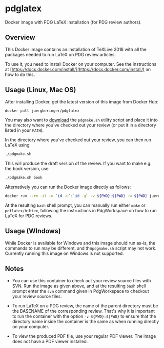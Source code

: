 # pdglatex
Docker image with PDG LaTeX installation (for PDG review authors).

## Overview

This Docker image contains an installation of TeXLive 2018 with all the packages needed to run LaTeX on PDG review articles.

To use it, you need to install Docker on your computer. See the instructions at [https://docs.docker.com/install/](https://docs.docker.com/install/) on how to do this.

## Usage (Linux, Mac OS)

After installing Docker, get the latest version of this image from Docker Hub:
```bash
docker pull juergberinger/pdglatex
```

You may also want to [download](https://raw.githubusercontent.com/juergberinger/pdglatex/master/pdgmake.sh)  the `pdgmake.sh` utility script and place it into the directory where you've checked out your review (or put it in a directory listed in your `PATH`).

In the directory where you've checked out your review, you can then run LaTeX using
```bash
./pdgmake.sh
```
This will produce the draft version of the review. If you want to make e.g. the book version, use
```bash
./pdgmake.sh book
```

Alternatively you can run the Docker image directly as follows:
```bash
docker run --rm -it -u `id -u`:`id -g` -v ${PWD}:${PWD} -w ${PWD} juergberinger/pdglatex
```
At the resulting `bash` shell prompt, you can manually run either `make`  or `pdflatex/bibtex`, following the instructions in PdgWorkspace on how to run LaTeX for PDG reviews.

## Usage (WIndows)

While Docker is available for Windows and this image should run as-is, the commands to run may be different, and the`pdgmake.sh` script may not work. Currently running this image on Windows is not supported.

## Notes

- You can use this container to check out your review source files with SVN. Run the image as given above, and at the resulting `bash` shell prompt enter the `svn` command given in PdgWorkspace to checkout your review source files.

- To run LaTeX on a PDG review, the name of the parent directory must be the BASENAME of the corresponding review. That's why it is important to run the container with the option `-v ${PWD}:${PWD}` to ensure that the directory name inside the container is the same as when running directly on your computer.

- To view the produced PDF file, use your regular PDF viewer. The image does not have a PDF viewer installed.